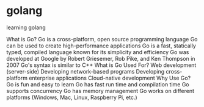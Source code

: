 # golang
learning golang


What is Go?
Go is a cross-platform, open source programming language
Go can be used to create high-performance applications
Go is a fast, statically typed, compiled language known for its simplicity and efficiency
Go was developed at Google by Robert Griesemer, Rob Pike, and Ken Thompson in 2007
Go's syntax is similar to C++
What is Go Used For?
Web development (server-side)
Developing network-based programs
Developing cross-platform enterprise applications
Cloud-native development
Why Use Go?
Go is fun and easy to learn
Go has fast run time and compilation time
Go supports concurrency
Go has memory management
Go works on different platforms (Windows, Mac, Linux, Raspberry Pi, etc.)